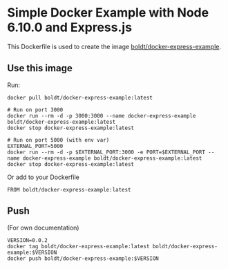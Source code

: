 # Simple Docker Example with Node 6.10.0 and Express.js

This Dockerfile is used to create the image [boldt/docker-express-example](https://hub.docker.com/r/boldt/docker-express-example/).

## Use this image

Run:

```
docker pull boldt/docker-express-example:latest

# Run on port 3000
docker run --rm -d -p 3000:3000 --name docker-express-example boldt/docker-express-example:latest
docker stop docker-express-example:latest

# Run on port 5000 (with env var)
EXTERNAL_PORT=5000
docker run --rm -d -p $EXTERNAL_PORT:3000 -e PORT=$EXTERNAL_PORT --name docker-express-example boldt/docker-express-example:latest
docker stop docker-express-example:latest
```

Or add to your Dockerfile

```
FROM boldt/docker-express-example:latest
```

## Push

(For own documentation)

```
VERSION=0.0.2
docker tag boldt/docker-express-example:latest boldt/docker-express-example:$VERSION
docker push boldt/docker-express-example:$VERSION
```

